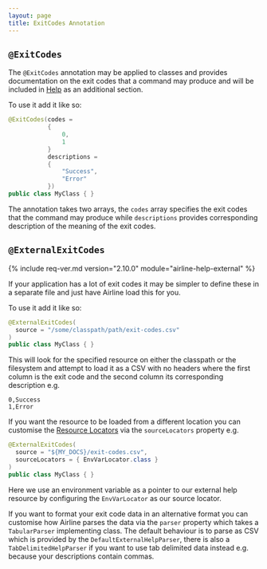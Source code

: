 ```yaml
---
layout: page
title: ExitCodes Annotation
---
```


## `@ExitCodes`

The `@ExitCodes` annotation may be applied to classes and provides documentation on the exit codes that a command may produce and will be included in [Help](../help/) as an additional section.

To use it add it like so:

```java
@ExitCodes(codes = 
           { 
               0,
               1
           }
           descriptions = 
           {
               "Success",
               "Error" 
           })
public class MyClass { }
```

The annotation takes two arrays, the `codes` array specifies the exit codes that the command may produce while
`descriptions` provides corresponding description of the meaning of the exit codes.

## `@ExternalExitCodes`

{% include req-ver.md version="2.10.0" module="airline-help-external" %}

If your application has a lot of exit codes it may be simpler to define these in a separate file and just have Airline
load this for you.

To use it add it like so:

```java
@ExternalExitCodes(
  source = "/some/classpath/path/exit-codes.csv"
)
public class MyClass { }
```
This will look for the specified resource on either the classpath or the filesystem and attempt to load it as a CSV with
no headers where the first column is the exit code and the second column its corresponding description e.g.

```
0,Success
1,Error
```
If you want the resource to be loaded from a different location you can customise the [Resource
Locators](../practise/resource-locators.html) via the `sourceLocators` property e.g.

```java
@ExternalExitCodes(
  source = "${MY_DOCS}/exit-codes.csv",
  sourceLocators = { EnvVarLocator.class }
)
public class MyClass { }
```
Here we use an environment variable as a pointer to our external help resource by configuring the `EnvVarLocator` as our
source locator.

If you want to format your exit code data in an alternative format you can customise how Airline parses the data via the
`parser` property which takes a `TabularParser` implementing class.  The default behaviour is to parse as CSV which is
provided by the `DefaultExternalHelpParser`, there is also a `TabDelimitedHelpParser` if you want to use tab delimited
data instead e.g. because your descriptions contain commas.